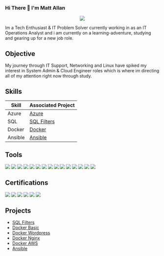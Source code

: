 ### Hi There 👋 I'm Matt Allan

<p align="center">
  <a href="https://www.linkedin.com/in/matthewallan101/" alt="LinkedIn"><img src="https://img.shields.io/badge/linkedin-%230077B5.svg?style=for-the-badge&logo=linkedin&logoColor=white"></a>
</p>

Im a Tech Enthusiast & IT Problem Solver currently working in as an IT Operations Analyst and i am currently on a learning-adventure, studying and gearing up for a new job role.

## Objective

My journey through IT Support, Networking and Linux have spiked my interest in System Admin & Cloud Engineer roles which is where im directing all of my attention right now through study.

## Skills

| Skill                                         | Associated Project         |
|-----------------------------------------------|----------------------------|
| Azure | <a href="https://github.com/stars/MattAllan1/lists/azure">Azure</a>|
| SQL | <a href="https://github.com/MattAllan1/SQL">SQL Filters</a>|
| Docker | <a href="https://github.com/stars/MattAllan1/lists/docker">Docker</a>|
| Ansible | <a href="https://github.com/MattAllan1/Ansible-Basic-Playbook">Ansible</a>|

## Tools
<div>
    <img src="https://img.shields.io/badge/-Docker-2496ED?style=for-the-badge&logo=Docker&logoColor=white" />
    <img src="https://img.shields.io/badge/-Ansible-EE0000?style=for-the-badge&logo=Ansible&logoColor=white" />
    <img src="https://img.shields.io/badge/-Slack-4A154B?style=for-the-badge&logo=Slack&logoColor=white" />
    <img src="https://img.shields.io/badge/-Bitbucket-0052CC?style=for-the-badge&logo=Bitbucket&logoColor=white" />
    <img src="https://img.shields.io/badge/-Jira-0052CC?style=for-the-badge&logo=Jira&logoColor=white" />
    <img src="https://img.shields.io/badge/-Sourcetree-0052CC?style=for-the-badge&logo=Sourcetree&logoColor=white" />
    <img src="https://img.shields.io/badge/-Bash-4EAA25?style=for-the-badge&logo=GNU%20Bash&logoColor=white" />
    <img src="https://img.shields.io/badge/-Python-3776AB?style=for-the-badge&logo=Python&logoColor=white" />
    <img src="https://img.shields.io/badge/-Splunk-000000?style=for-the-badge&logo=Splunk&logoColor=white" />
    <img src="https://img.shields.io/badge/-Vim-019733?style=for-the-badge&logo=Vim&logoColor=white" />
    <img src="https://img.shields.io/badge/-AWS-232F3E?style=for-the-badge&logo=Amazon%20AWS&logoColor=white" />
    <img src="https://img.shields.io/badge/-Linux-FCC624?style=for-the-badge&logo=Linux&logoColor=black" />
    <img src="https://img.shields.io/badge/-Windows-0078D6?style=for-the-badge&logo=Windows&logoColor=white" />
    <img src="https://img.shields.io/badge/-SFTP-007ACC?style=for-the-badge&logo=SFTP&logoColor=white" />
    <img src="https://img.shields.io/badge/-SSH-4D4D4D?style=for-the-badge&logo=SSH&logoColor=white" />
</div>

## Certifications
<div>
    <img src="https://img.shields.io/badge/Google-Cybersecurity%20Professional-4285F4?style=for-the-badge&logo=google&logoColor=white" />
    <img src="https://img.shields.io/badge/AWS-Technical%20Essentials-232F3E?style=for-the-badge&logo=amazonaws&logoColor=white" />
    <img src="https://img.shields.io/badge/Cisco-CCENT%20ICND1%20-006BA4?style=for-the-badge&logo=cisco&logoColor=white" />
    <img src="https://img.shields.io/badge/Ethical%20Hacking-Certified-32CD32?style=for-the-badge" />
    <img src="https://img.shields.io/badge/Introduction%20To%20Ethical%20Hacking-Certified-32CD32?style=for-the-badge" />
    <img src="https://img.shields.io/badge/cPanel%20Professional%20(CPP)-Certified-32CD32?style=for-the-badge" />
</div>

## Projects
- <a href="https://github.com/MattAllan1/SQL">SQL Filters</a>
- <a href="https://github.com/MattAllan1/Docker-Basic">Docker Basic</a>
- <a href="https://github.com/MattAllan1/Docker-WordPress">Docker Wordpress</a>
- <a href="https://github.com/MattAllan1/Docker-Nginx">Docker Nginx</a>
- <a href="https://github.com/MattAllan1/Docker-AWS">Docker AWS</a>
- <a href="https://github.com/MattAllan1/Ansible-Basic-Playbook">Ansible</a>

